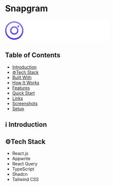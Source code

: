 # Snapgram 
![logo](/public/logo.svg)

## Table of Contents
* [Introduction](#introduction)
* [⚙️Tech Stack](#techStack)
* [Built With](#built-with)
* [How It Works](#how-it-works)
* [Features](#features)
* [Quick Start](#quickStart)
* [Links](#links)
* [Screenshots](#screenshots)
* [Setup](#setup)

## ℹ️ Introduction
<a name="introduction" />


## ⚙️Tech Stack
- React.js
- Appwrite
- React Query
- TypeScript
- Shadcn
- Tailwind CSS




